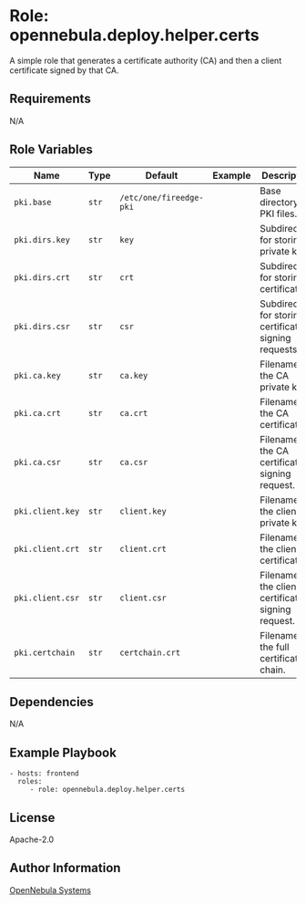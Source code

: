 Role: opennebula.deploy.helper.certs
====================================

A simple role that generates a certificate authority (CA) and then a client certificate signed by that CA.

Requirements
------------

N/A

Role Variables
--------------

| Name             | Type  | Default                 | Example | Description                                            |
|------------------|-------|-------------------------|---------|--------------------------------------------------------|
| `pki.base`       | `str` | `/etc/one/fireedge-pki` |         | Base directory for PKI files.                          |
| `pki.dirs.key`   | `str` | `key`                   |         | Subdirectory for storing private keys.                 |
| `pki.dirs.crt`   | `str` | `crt`                   |         | Subdirectory for storing certificates.                 |
| `pki.dirs.csr`   | `str` | `csr`                   |         | Subdirectory for storing certificate signing requests. |
| `pki.ca.key`     | `str` | `ca.key`                |         | Filename of the CA private key.                        |
| `pki.ca.crt`     | `str` | `ca.crt`                |         | Filename of the CA certificate.                        |
| `pki.ca.csr`     | `str` | `ca.csr`                |         | Filename of the CA certificate signing request.        |
| `pki.client.key` | `str` | `client.key`            |         | Filename of the client private key.                    |
| `pki.client.crt` | `str` | `client.crt`            |         | Filename of the client certificate.                    |
| `pki.client.csr` | `str` | `client.csr`            |         | Filename of the client certificate signing request.    |
| `pki.certchain`  | `str` | `certchain.crt`         |         | Filename of the full certificate chain.                |

Dependencies
------------

N/A

Example Playbook
----------------

    - hosts: frontend
      roles:
         - role: opennebula.deploy.helper.certs

License
-------

Apache-2.0

Author Information
------------------

[OpenNebula Systems](https://opennebula.io/)
